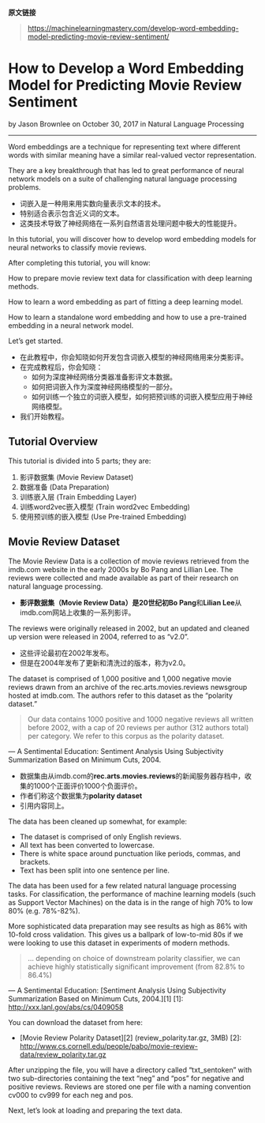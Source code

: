 **原文链接**
> https://machinelearningmastery.com/develop-word-embedding-model-predicting-movie-review-sentiment/

# How to Develop a Word Embedding Model for Predicting Movie Review Sentiment

by Jason Brownlee on October 30, 2017 in Natural Language Processing

***

Word embeddings are a technique for representing text where different words with similar meaning have a similar real-valued vector representation.

They are a key breakthrough that has led to great performance of neural network models on a suite of challenging natural language processing problems.

* 词嵌入是一种用来用实数向量表示文本的技术。
* 特别适合表示包含近义词的文本。
* 这类技术导致了神经网络在一系列自然语言处理问题中极大的性能提升。

In this tutorial, you will discover how to develop word embedding models for neural networks to classify movie reviews.

After completing this tutorial, you will know:

How to prepare movie review text data for classification with deep learning methods.

How to learn a word embedding as part of fitting a deep learning model.

How to learn a standalone word embedding and how to use a pre-trained embedding in a neural network model.

Let’s get started.

* 在此教程中，你会知晓如何开发包含词嵌入模型的神经网络用来分类影评。
* 在完成教程后，你会知晓：
    * 如何为深度神经网络分类器准备影评文本数据。
    * 如何把词嵌入作为深度神经网络模型的一部分。
    * 如何训练一个独立的词嵌入模型，如何把预训练的词嵌入模型应用于神经网络模型。
* 我们开始教程。



## Tutorial Overview

This tutorial is divided into 5 parts; they are:

1. 影评数据集 (Movie Review Dataset)
2. 数据准备 (Data Preparation)
3. 训练嵌入层 (Train Embedding Layer)
4. 训练word2vec嵌入模型 (Train word2vec Embedding)
5. 使用预训练的嵌入模型 (Use Pre-trained Embedding)


## Movie Review Dataset

The Movie Review Data is a collection of movie reviews retrieved from the imdb.com website in the early 2000s by Bo Pang and Lillian Lee. The reviews were collected and made available as part of their research on natural language processing.

* **影评数据集（Movie Review Data）**是20世纪初**Bo Pang**和**Lilian Lee**从imdb.com网站上收集的一系列影评。

The reviews were originally released in 2002, but an updated and cleaned up version were released in 2004, referred to as “v2.0”.

* 这些评论最初在2002年发布。
* 但是在2004年发布了更新和清洗过的版本，称为v2.0。

The dataset is comprised of 1,000 positive and 1,000 negative movie reviews drawn from an archive of the rec.arts.movies.reviews newsgroup hosted at imdb.com. The authors refer to this dataset as the “polarity dataset.”

> Our data contains 1000 positive and 1000 negative reviews all written before 2002, with a cap of 20 reviews per author (312 authors total) per category. We refer to this corpus as the polarity dataset.

— A Sentimental Education: Sentiment Analysis Using Subjectivity Summarization Based on Minimum Cuts, 2004.

* 数据集由从imdb.com的**rec.arts.movies.reviews**的新闻服务器存档中，收集的1000个正面评价1000个负面评价。
* 作者们称这个数据集为**polarity dataset**
* 引用内容同上。


The data has been cleaned up somewhat, for example:

* The dataset is comprised of only English reviews.
* All text has been converted to lowercase.
* There is white space around punctuation like periods, commas, and brackets.
* Text has been split into one sentence per line.

The data has been used for a few related natural language processing tasks. For classification, the performance of machine learning models (such as Support Vector Machines) on the data is in the range of high 70% to low 80% (e.g. 78%-82%).

More sophisticated data preparation may see results as high as 86% with 10-fold cross validation. This gives us a ballpark of low-to-mid 80s if we were looking to use this dataset in experiments of modern methods.

> … depending on choice of downstream polarity classifier, we can achieve highly statistically significant improvement (from 82.8% to 86.4%)

— A Sentimental Education: [Sentiment Analysis Using Subjectivity Summarization Based on Minimum Cuts, 2004.][1]
[1]: http://xxx.lanl.gov/abs/cs/0409058

You can download the dataset from here:

* [Movie Review Polarity Dataset][2] (review_polarity.tar.gz, 3MB)
[2]: http://www.cs.cornell.edu/people/pabo/movie-review-data/review_polarity.tar.gz

After unzipping the file, you will have a directory called “txt_sentoken” with two sub-directories containing the text “neg” and “pos” for negative and positive reviews. Reviews are stored one per file with a naming convention cv000 to cv999 for each neg and pos.

Next, let’s look at loading and preparing the text data.